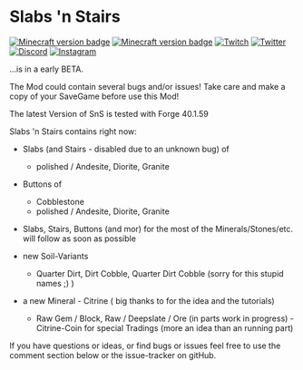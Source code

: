 Slabs 'n Stairs
===============

[![Minecraft version badge](https://img.shields.io/badge/mc%20version-1.18x-3b8526)](https://www.curseforge.com/minecraft/mc-mods/slabs-n-stairs/files/all?filter-status=1&filter-game-version=1738749986%3A73250)
[![Minecraft version badge](https://img.shields.io/badge/1.19x-3b8526)](https://www.curseforge.com/minecraft/mc-mods/slabs-n-stairs/files/all?filter-status=1&filter-game-version=1738749986%3A73407)
[![Twitch](https://img.shields.io/twitch/status/dancervlt69?style=social)](https://twitch.tv//dancervlt69/)
[![Twitter](https://img.shields.io/twitter/follow/DancerVlt69)](https://twitter.com/intent/follow?screen_name=dancervlt69)
[![Discord](https://img.shields.io/discord/336920528180740096)](https://www.discord.gg/hfdUWB6Gyg)
[![Instagram](https://img.shields.io/badge/Instagram-9cf)](https://www.instagram.com/dancervlt69/)


...is in a early BETA.

The Mod could contain several bugs and/or issues!
Take care and make a copy of your SaveGame before use this Mod!


The latest Version of SnS is tested with Forge 40.1.59

Slabs 'n Stairs contains right now:

* Slabs (and Stairs - disabled due to an unknown bug) of
    - polished / Andesite, Diorite, Granite

* Buttons of
    - Cobblestone
    - polished / Andesite, Diorite, Granite

* Slabs, Stairs, Buttons (and mor) for the most of the Minerals/Stones/etc. will follow as soon as possible

* new Soil-Variants
    - Quarter Dirt, Dirt Cobble, Quarter Dirt Cobble (sorry for this stupid names ;) )

* a new Mineral - Citrine ( big thanks to for the idea and the tutorials)
    - Raw Gem / Block, Raw / Deepslate / Ore (in parts work in progress)
    -Citrine-Coin for special Tradings (more an idea than an running part)

If you have questions or ideas, or find bugs or issues feel free to use the comment section below
or the issue-tracker on gitHub.
